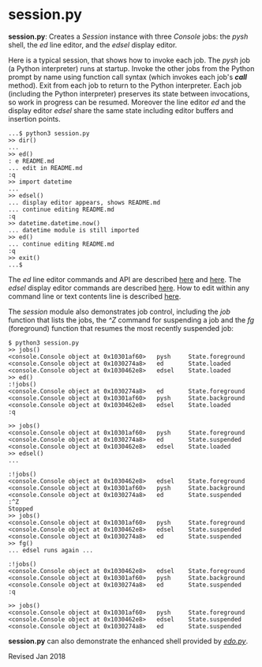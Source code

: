 
session.py
==========

**session.py**: Creates a *Session* instance with three *Console*
jobs: the *pysh* shell, the *ed* line editor, and the *edsel*
display editor.

Here is a typical session, that shows how to invoke each job.  The
*pysh* job (a Python interpreter) runs at startup.  Invoke the other
jobs from the Python prompt by name using function call syntax (which invokes
each job's *__call__* method).  Exit from each job to return to the
Python interpreter.  Each job (including the Python interpreter)
preserves its state between invocations, so work in progress can be
resumed.  Moreover the line editor *ed* and the display editor *edsel*
share the same state including editor buffers and insertion points.

    ...$ python3 session.py
    >> dir()
    ...
    >> ed()
    : e README.md
    ... edit in README.md
    :q
    >> import datetime
    ...
    >> edsel()
    ... display editor appears, shows README.md
    ... continue editing README.md
    :q
    >> datetime.datetime.now()
    ... datetime module is still imported
    >> ed()
    ... continue editing README.md
    :q
    >> exit()
    ...$

The *ed* line editor commands and API are described
[here](../editors/ed.md) and [here](../editors/ed.txt).  The *edsel*
display editor commands are described [here](../editors/edsel.md).
How to edit within any command line or text contents line is described
[here](../console/console.txt).

The *session* module also demonstrates job control, including the
*job* function that lists the jobs, the *^Z* command for suspending a job
and the *fg* (foreground) function that resumes the most recently
suspended job:

    $ python3 session.py
    >> jobs()
    <console.Console object at 0x10301af60>   pysh     State.foreground
    <console.Console object at 0x1030274a8>   ed       State.loaded
    <console.Console object at 0x1030462e8>   edsel    State.loaded
    >> ed()
    :!jobs()
    <console.Console object at 0x1030274a8>   ed       State.foreground
    <console.Console object at 0x10301af60>   pysh     State.background
    <console.Console object at 0x1030462e8>   edsel    State.loaded
    :q

    >> jobs()
    <console.Console object at 0x10301af60>   pysh     State.foreground
    <console.Console object at 0x1030274a8>   ed       State.suspended
    <console.Console object at 0x1030462e8>   edsel    State.loaded
    >> edsel()
    ... 

    :!jobs()
    <console.Console object at 0x1030462e8>   edsel    State.foreground
    <console.Console object at 0x10301af60>   pysh     State.background
    <console.Console object at 0x1030274a8>   ed       State.suspended
    :^Z
    Stopped
    >> jobs()
    <console.Console object at 0x10301af60>   pysh     State.foreground
    <console.Console object at 0x1030462e8>   edsel    State.suspended
    <console.Console object at 0x1030274a8>   ed       State.suspended
    >> fg()
    ... edsel runs again ...

    :!jobs()
    <console.Console object at 0x1030462e8>   edsel    State.foreground
    <console.Console object at 0x10301af60>   pysh     State.background
    <console.Console object at 0x1030274a8>   ed       State.suspended
    :q

    >> jobs()
    <console.Console object at 0x10301af60>   pysh     State.foreground
    <console.Console object at 0x1030462e8>   edsel    State.suspended
    <console.Console object at 0x1030274a8>   ed       State.suspended

**session.py** can also demonstrate the enhanced shell provided
by *[edo.py](../editors/edo.md)*.
    
Revised Jan 2018
